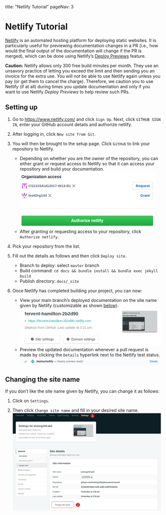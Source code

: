 <frontmatter>
  title: "Netlify Tutorial"
  pageNav: 3
</frontmatter>

# Netlify Tutorial

[Netlify](https://www.netlify.com/) is an automated hosting platform for deploying static websites. It is particularly useful for previewing documentation changes in a PR (i.e., how would the final output of the documentation will change if the PR is merged), which can be done using Netlify’s [Deploy Previews](https://www.netlify.com/blog/2016/07/20/introducing-deploy-previews-in-netlify/) feature.

<box type="important" seamless>

**Caution:** Netlify allows only 300 free build minutes per month. They use an unsavory practice of letting you exceed the limit and then sending you an invoice for the extra use. You will not be able to use Netlify again unless you pay (or get them to cancel the charge). Therefore, we caution you to use Netlify (if at all) during times you update documentation and only if you want to use Netlify _Deploy Previews_ to help review such PRs. 

</box>

## Setting up

1. Go to https://www.netlify.com/ and click `Sign Up`. Next, click `GITHUB SIGN IN`, enter your GitHub account details and authorize netlify.

1. After logging in, click `New site from Git`.

1. You will then be brought to the setup page. Click `GitHub` to link your repository to Netlify.
   * Depending on whether you are the owner of the repository, you can either grant or request access to Netlify so that it can access your repository and build your documentation.<br>
    ![Grant or request access](images/netlify/grant_or_request_access.png)
   * After granting or requesting access to your repository, click `Authorize netlify`.

1. Pick your repository from the list.

1. Fill out the details as follows and then click `Deploy site`.
   * Branch to deploy: select `master` branch
   * Build command: `cd docs && bundle install && bundle exec jekyll build`
   * Publish directory: `docs/_site`


1. Once Netlify has completed building your project, you can now:
   * View your main branch’s deployed documentation on the site name given by Netlify (customizable as shown [below](#changing_the_site_name)).<br>
    ![Temporary site name](images/netlify/temp_site_name.png)
   * Preview the updated documentation whenever a pull request is made by clicking the `Details` hyperlink next to the Netlify test status.<br>
     ![Netlify details link](images/netlify/netlify_details.png)


## Changing the site name

If you don’t like the site name given by Netlify, you can change it as follows:

1.  Click on `Settings`.

2.  Then click `Change site name` and fill in your desired site name.<br>
    ![Change site name](images/netlify/change_site_name.png)
